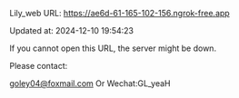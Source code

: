 Lily_web URL: https://ae6d-61-165-102-156.ngrok-free.app

Updated at: 2024-12-10 19:54:23

If you cannot open this URL, the server might be down.

Please contact: 

goley04@foxmail.com Or Wechat:GL_yeaH